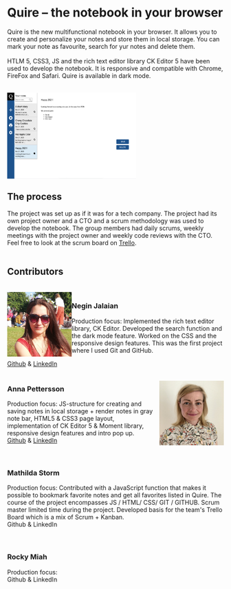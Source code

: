 

# Quire – the notebook  in your browser

Quire is the new multifunctional notebook in your browser. It allows you to create and personalize your notes and store them in local storage. You can  mark your note as favourite, search for yur notes and delete them.
<br>
<br>
HTLM 5, CSS3, JS and  the  rich text editor library CK Editor 5 have been used to develop the notebook. It  is  responsive and compatible with Chrome, FireFox and Safari. Quire is available in dark mode.   

<br>
<img src="img/github/desktop_view.png" width="300px" height="200px"   align="center" >
<br>




## The process 
The project was set up as if it was for a tech company. The project had its own project owner and a CTO and a scrum methodology was used to develop the notebook. The group members had daily scrums, weekly meetings with the project owner and weekly code reviews with the CTO. Feel free to look at the  scrum board on [Trello](https://trello.com/b/88BX5SUp/team-template).
<br>
<br>

## Contributors 

<br>

<img src="img/github/negin.jpg" width="150px" height="150px" align="left" padding="60px">

### Negin Jalaian
 Production focus:  Implemented the  rich text editor library, CK Editor.  Developed  the  search function and the dark mode feature. Worked on the CSS and the  responsive design features. This was  the first project where I used Git and GitHub. 

[Github](https://github.com/negin1) & [LinkedIn](https://www.linkedin.com/in/negin-jalalian-68324824/)
<br>
<br>




<img src="img/github/anna.png" width="150px" height="150px" align="right" padding="60px">

### Anna Pettersson
Production focus: JS-structure for creating and saving notes in local storage + render notes in gray note bar, HTML5 & CSS3 page layout, implementation of CK Editor 5 & Moment library, responsive design features and intro pop up. <br>
[Github](https://github.com/bannanaz) & [LinkedIn](https://www.linkedin.com/in/anlepet/)
<br>
<br>
<br>

### Mathilda Storm
Production focus: Contributed with a JavaScript function that makes it possible to bookmark favorite notes and get all favorites listed in Quire. The course of the project encompasses JS / HTML/ CSS/ GIT / GITHUB. Scrum master limited time during the project. Developed basis for the team's Trello Board which is a mix of Scrum + Kanban. <br>
Github & LinkedIn
<br>
<br>
<br>

### Rocky Miah
Production focus: <br>
Github & LinkedIn



